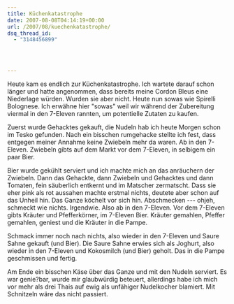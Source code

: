 ```yaml
---
title: Küchenkatastrophe
date: 2007-08-08T04:14:19+00:00
url: /2007/08/kuechenkatastrophe/
dsq_thread_id:
  - "3148456899"




---
```

Heute kam es endlich zur Küchenkatastrophe. Ich wartete darauf schon länger und hatte angenommen, dass bereits meine Cordon Bleus eine Niederlage würden. Wurden sie aber nicht. Heute nun sowas wie Spirelli Bolognese. Ich erwähne hier "sowas" weil wir während der Zubereitung viermal in den 7-Eleven rannten, um potentielle Zutaten zu kaufen.

Zuerst wurde Gehacktes gekauft, die Nudeln hab ich heute Morgen schon im Tesko gefunden. Nach ein bisschen rumgehacke stellte ich fest, dass entgegen meiner Annahme keine Zwiebeln mehr da waren. Ab in den 7-Eleven. Zwiebeln gibts auf dem Markt vor dem 7-Eleven, in selbigem ein paar Bier.

Bier wurde gekühlt serviert und ich machte mich an das anräuchern der Zwiebeln. Dann das Gehackte, dann Zwiebeln und Gehacktes und dann Tomaten, fein säuberlich entkernt und im Matscher zermatscht. Dass sie eher pink als rot aussahen machte erstmal nichts, deutete aber schon auf das Unheil hin. Das Ganze köchelt vor sich hin. Abschmecken --- ohjeh, schmeckt wie nichts. Irgendwie. Also ab in den 7-Eleven. Vor dem 7-Eleven gibts Kräuter und Pfefferkörner, im 7-Eleven Bier. Kräuter gemahlen, Pfeffer gemahlen, geniest und die Kräuter in die Pampe.

Schmack immer noch nach nichts, also wieder in den 7-Eleven und Saure Sahne gekauft (und Bier). Die Saure Sahne erwies sich als Joghurt, also wieder in den 7-Eleven und Kokosmilch (und Bier) geholt. Das in die Pampe geschmissen und fertig.

Am Ende ein bisschen Käse über das Ganze und mit den Nudeln serviert. Es war genie?bar, wurde mir glaubwürdig beteuert, allerdings habe ich mich vor mehr als drei Thais auf ewig als unfähiger Nudelkocher blamiert. Mit Schnitzeln wäre das nicht passiert.

